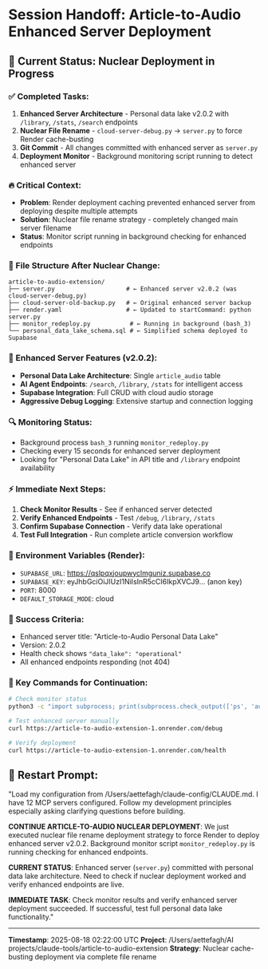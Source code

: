 # Session Handoff: Article-to-Audio Enhanced Server Deployment

## 🎯 Current Status: Nuclear Deployment in Progress

### ✅ Completed Tasks:
1. **Enhanced Server Architecture** - Personal data lake v2.0.2 with `/library`, `/stats`, `/search` endpoints
2. **Nuclear File Rename** - `cloud-server-debug.py` → `server.py` to force Render cache-busting
3. **Git Commit** - All changes committed with enhanced server as `server.py`
4. **Deployment Monitor** - Background monitoring script running to detect enhanced server

### 🔥 Critical Context:
- **Problem**: Render deployment caching prevented enhanced server from deploying despite multiple attempts
- **Solution**: Nuclear file rename strategy - completely changed main server filename
- **Status**: Monitor script running in background checking for enhanced endpoints

### 📁 File Structure After Nuclear Change:
```
article-to-audio-extension/
├── server.py                    # ← Enhanced server v2.0.2 (was cloud-server-debug.py)
├── cloud-server-old-backup.py   # ← Original enhanced server backup
├── render.yaml                  # ← Updated to startCommand: python server.py
├── monitor_redeploy.py           # ← Running in background (bash_3)
└── personal_data_lake_schema.sql # ← Simplified schema deployed to Supabase
```

### 🚀 Enhanced Server Features (v2.0.2):
- **Personal Data Lake Architecture**: Single `article_audio` table
- **AI Agent Endpoints**: `/search`, `/library`, `/stats` for intelligent access
- **Supabase Integration**: Full CRUD with cloud audio storage
- **Aggressive Debug Logging**: Extensive startup and connection logging

### 🔍 Monitoring Status:
- Background process `bash_3` running `monitor_redeploy.py`
- Checking every 15 seconds for enhanced server deployment
- Looking for "Personal Data Lake" in API title and `/library` endpoint availability

### ⚡ Immediate Next Steps:
1. **Check Monitor Results** - See if enhanced server detected
2. **Verify Enhanced Endpoints** - Test `/debug`, `/library`, `/stats`
3. **Confirm Supabase Connection** - Verify data lake operational
4. **Test Full Integration** - Run complete article conversion workflow

### 💾 Environment Variables (Render):
- `SUPABASE_URL`: https://qslpqxjoupwyclmguniz.supabase.co
- `SUPABASE_KEY`: eyJhbGciOiJIUzI1NiIsInR5cCI6IkpXVCJ9... (anon key)
- `PORT`: 8000
- `DEFAULT_STORAGE_MODE`: cloud

### 🎯 Success Criteria:
- Enhanced server title: "Article-to-Audio Personal Data Lake"
- Version: 2.0.2
- Health check shows `"data_lake": "operational"`
- All enhanced endpoints responding (not 404)

### 📝 Key Commands for Continuation:
```bash
# Check monitor status
python3 -c "import subprocess; print(subprocess.check_output(['ps', 'aux']).decode())" | grep monitor

# Test enhanced server manually
curl https://article-to-audio-extension-1.onrender.com/debug

# Verify deployment
curl https://article-to-audio-extension-1.onrender.com/health
```

## 🔄 Restart Prompt:
"Load my configuration from /Users/aettefagh/claude-config/CLAUDE.md. I have 12 MCP servers configured. Follow my development principles especially asking clarifying questions before building. 

**CONTINUE ARTICLE-TO-AUDIO NUCLEAR DEPLOYMENT**: We just executed nuclear file rename deployment strategy to force Render to deploy enhanced server v2.0.2. Background monitor script `monitor_redeploy.py` is running checking for enhanced endpoints. 

**CURRENT STATUS**: Enhanced server (`server.py`) committed with personal data lake architecture. Need to check if nuclear deployment worked and verify enhanced endpoints are live.

**IMMEDIATE TASK**: Check monitor results and verify enhanced server deployment succeeded. If successful, test full personal data lake functionality."

---
**Timestamp**: 2025-08-18 02:22:00 UTC
**Project**: /Users/aettefagh/AI projects/claude-tools/article-to-audio-extension
**Strategy**: Nuclear cache-busting deployment via complete file rename